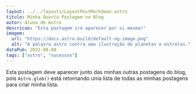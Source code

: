 ```yaml
---
layout: ../../layouts/LayoutPostMarkdown.astro
titulo: Minha Quarta Postagem no Blog
autor: Aluno de Astro
descricao: "Esta postagem irá aparecer por si mesma!"
imagem:
  url: "https://docs.astro.build/default-og-image.png"
  alt: "A palavra astro contra uma ilustração de planetas e estrelas."
dataPub: 2022-08-08
tags: ["astro", "sucessos"]
---
```


Esta postagem deve aparecer junto das minhas outras postagens do blog, pois `Astro.glob()` está retornando uma lista de todas as minhas postagens para criar minha lista.